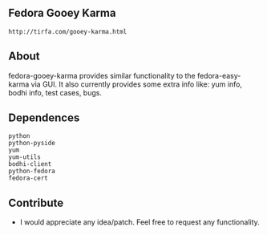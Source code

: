 ## Fedora Gooey Karma

    http://tirfa.com/gooey-karma.html

## About

fedora-gooey-karma provides similar functionality to the fedora-easy-karma via GUI. It also currently provides some extra info like: yum info, bodhi info, test cases, bugs.

## Dependences

    python
    python-pyside
    yum
    yum-utils
    bodhi-client
    python-fedora
    fedora-cert

## Contribute

 * I would appreciate any idea/patch. Feel free to request any functionality.
